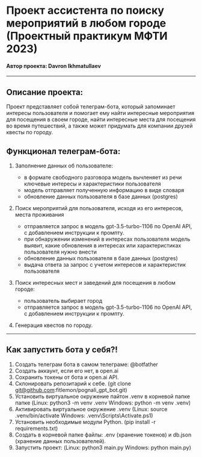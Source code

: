 # Проект ассистента по поиску мероприятий в любом городе (Проектный практикум МФТИ 2023)

#### Автор проекта: Davron Ikhmatullaev
---

## Описание проекта:
Проект представляет собой телеграм-бота, который запоминает интересы пользователя и помогает ему найти интересные мероприятия для посещения в своем городе, найти интересные места для посещения во время путешествий, а также может придумать для компании друзей квесты по городу. 


## Функционал телеграм-бота:

1. Заполнение данных об пользователе:
    
    - в формате свободного разговора модель вычленяет из речи ключевые интересы и характеристики пользователя
    - модель отправляет полученную информацию в виде словаря
    - обновление данных пользователя в базе данных (postgres)
    
2. Поиск мероприятий для пользователя, исходя из его интересов, места проживания 
    - отправляется запрос в модель gpt-3.5-turbo-1106 по OpenAI API, c добавлением инструкции к промпту.
    - при обнаружении изменений в интересах пользователя модель выявит, какие обновления в интересах или характеристиках пользователя нужно внести
    - обновление данных пользователя в базе данных (postgres)
    - выдача ответа за запрос с учетом интересов и характеристик пользователя
3. Поиск интересных мест и заведений для посещения в любом городе:
    - пользователь выбирает город
    - отправляется запрос в модель gpt-3.5-turbo-1106 по OpenAI API, c добавлением инструкции к промпту.
4. Генерация квестов по городу.

---

## Как запустить бота у себя?! 

1. Создать телеграм бота в самом телеграме: @botfather
2. Создать аккаунт, если его нет, в open.ai
3. Сохранить токены от бота и open.ai API.
4. Cклонировать репозитарий к себе. (git clone git@github.com:fitlemon/pognali_gpt_bot.git)
5. Установить виртуальное окружение пайтон .venv в  корневой папке папке (Linux: python3 -m venv .venv Windows: python -m venv .venv)
6. Активировать виртуальное окружение .venv (Linux: source .venv/bin/activate Windows: .venv\Scripts\Activate.ps1)
7. Установить необходимые модули Python. (pip install -r requirements.txt)
8. Создать в корневой папке файлы: .env (хранение токенов) и db.json (хранение данных пользователей).
9. Запустить проект: (Linux: python3 main.py Windows: python main.py)

